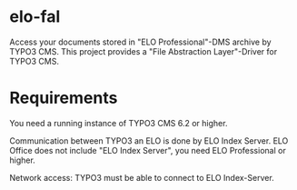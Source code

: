 elo-fal
=======

Access your documents stored in "ELO Professional"-DMS archive by TYPO3 CMS.
This project provides a "File Abstraction Layer"-Driver for TYPO3 CMS.

Requirements
============
You need a running instance of TYPO3 CMS 6.2 or higher.

Communication between TYPO3 an ELO is done by ELO Index Server.
ELO Office does not include "ELO Index Server", you need ELO Professional or higher.

Network access: TYPO3 must be able to connect to ELO Index-Server.
